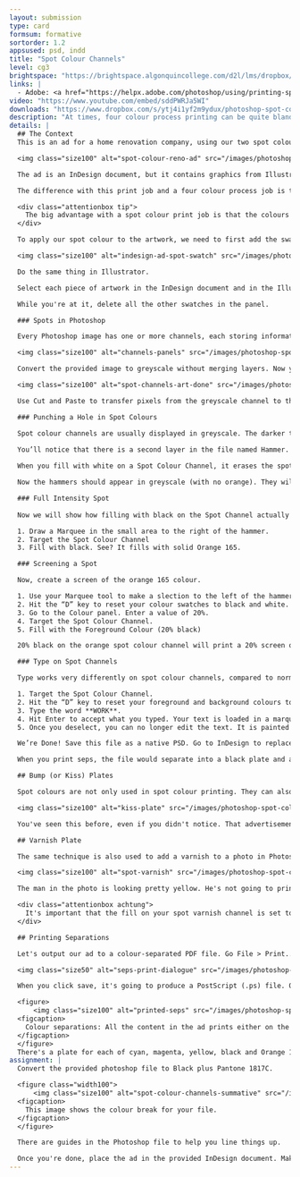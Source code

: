 ```yaml
---
layout: submission
type: card
formsum: formative
sortorder: 1.2
appsused: psd, indd
title: "Spot Colour Channels"
level: cg3
brightspace: "https://brightspace.algonquincollege.com/d2l/lms/dropbox/user/folder_submit_files.d2l?db=86418&grpid=0&isprv=0&bp=0&ou=92653"
links: |
  - Adobe: <a href="https://helpx.adobe.com/photoshop/using/printing-spot-colors.html" target="_blank" title="Spot Colour Channels">Spot Colour Channels</a>
video: "https://www.youtube.com/embed/sddPWRJa5WI"
downloads: "https://www.dropbox.com/s/ytj4i1yf2m9ydux/photoshop-spot-colour-channels.zip?dl=1"
description: "At times, four colour process printing can be quite bland. There are times when you want a more crafted printed piece with more accurate colours and more punch. This is where spot colour printing can come to the rescue."
details: |
  ## The Context
  This is an ad for a home renovation company, using our two spot colours. Every element in this ad is either black or in Pantone 165. The first frame shows the black content of the ad in InDesign. The second is all the orange 165 content. The third plate shows the colour composite.

  <img class="size100" alt="spot-colour-reno-ad" src="/images/photoshop-spot-colour-channels/spot-colour-reno-ad.jpg">

  The ad is an InDesign document, but it contains graphics from Illustrator (the logo) and Photoshop (the photo). No matter which application produced the artwork, it needs to be either in black or in our spot colour.

  The difference with this print job and a four colour process job is that only two printing plates are produced rather than four. Less ink is used. It's run on a smaller, two-colour press. A job like this could be given to a small printer who possibly charges less than a large operation.

  <div class="attentionbox tip">
    The big advantage with a spot colour print job is that the colours reproduce way more accurately. They can also be more intense.
  </div>

  To apply our spot colour to the artwork, we need to first add the swatches in the Swatches panel in both InDesign and in Illustrator. The process is different in Photoshop. In the InDesign document, go to your Swatches panel menu. Choose New Swatch....

  <img class="size100" alt="indesign-ad-spot-swatch" src="/images/photoshop-spot-colour-channels/indesign-ad-spot-swatch.jpg">

  Do the same thing in Illustrator.

  Select each piece of artwork in the InDesign document and in the Illustrator document. Apply the approriate spot colour to each. What's orange needs to be in Pantone 165 C. What's black needs to be in the regular black swatch you have in your Swatches panel.

  While you're at it, delete all the other swatches in the panel.

  ### Spots in Photoshop

  Every Photoshop image has one or more channels, each storing information about colour elements in the image. The number of default colour channels in an image depends on its colour mode. For example, a CMYK image has four channels, one each for cyan, magenta, yellow, and black information. Think of a channel as analogous to a plate in the printing process, with a separate plate applying each layer of colour. Spot colour channels are used to add spot colour plates for printing.

  <img class="size100" alt="channels-panels" src="/images/photoshop-spot-colour-channels/channels-panels.jpg">

  Convert the provided image to greyscale without merging layers. Now you can add a new spot colour channel with Pantone 165 C. 

  <img class="size100" alt="spot-channels-art-done" src="/images/photoshop-spot-colour-channels/spot-channels-art-done.jpg">

  Use Cut and Paste to transfer pixels from the greyscale channel to the orange channel. Turn off all but the background layer's visibility. Hit the D key to set your swatches to the default black and white. Select, then cut and paste it onto our new orange channel.

  ### Punching a Hole in Spot Colours

  Spot colour channels are usually displayed in greyscale. The darker the content, the more intense the application of the spot colour.
  
  You’ll notice that there is a second layer in the file named Hammer. Turn on its visibility. Notice that the hammers are covered with orange. To reveal the hammers, simply draw a marquee which covers the hammers. Target the Pantone 165 C channel. Fill with white.

  When you fill with white on a Spot Colour Channel, it erases the spot colour in the canvas.

  Now the hammers should appear in greyscale (with no orange). They will print on the black plate when colour separated.

  ### Full Intensity Spot
  
  Now we will show how filling with black on the Spot Channel actually applies 100% of the Spot Colour in the canvas.

  1. Draw a Marquee in the small area to the right of the hammer.
  2. Target the Spot Colour Channel
  3. Fill with black. See? It fills with solid Orange 165.

  ### Screening a Spot

  Now, create a screen of the orange 165 colour.

  1. Use your Marquee tool to make a slection to the left of the hammer.
  2. Hit the “D” key to reset your colour swatches to black and white.
  3. Go to the Colour panel. Enter a value of 20%.
  4. Target the Spot Colour Channel.
  5. Fill with the Foreground Colour (20% black)

  20% black on the orange spot colour channel will print a 20% screen of Pantone 165 C.

  ### Type on Spot Channels

  Type works very differently on spot colour channels, compared to normal type in Photoshop. To start with, it is not vector data. These means that it is way less editable. It also means that there are no font file dependancies with such a file. Let’s try.

  1. Target the Spot Colour Channel.
  2. Hit the “D” key to reset your foreground and background colours to black and white.
  3. Type the word **WORK**.
  4. Hit Enter to accept what you typed. Your text is loaded in a marquee which you can move around while the Marquee tool is active.
  5. Once you deselect, you can no longer edit the text. It is painted in Pantone 165.

  We’re Done! Save this file as a native PSD. Go to InDesign to replace the linked CMYK file with the 2 colour file. You can check your colour break using the Separations Preview panel. Go <span class="command">Window > Output > Separations Preview</span>. Turn off the visibility of all but the black and orange plates. Your ad content should all still be showing on screen.

  When you print seps, the file would separate into a black plate and a Pantone 165 plate.

  ## Bump (or Kiss) Plates

  Spot colours are not only used in spot colour printing. They can also be used to augment a four colour process print job.

  <img class="size100" alt="kiss-plate" src="/images/photoshop-spot-colour-channels/kiss-plate.jpg">

  You've seen this before, even if you didn't notice. That advertisement for makeup where the lipstick on the model looks more intense than the rest of the inks in the ad. They've likely printed the whole ad in CMYK, then they printed a spot colour only on her lips.

  ## Varnish Plate

  The same technique is also used to add a varnish to a photo in Photoshop. Add a spot colour (of any colour), then name it Varnish. This will produce another plate at the printer's with which they will print the spot varnish over only those areas of the image.

  <img class="size100" alt="spot-varnish" src="/images/photoshop-spot-colour-channels/spot-varnish.jpg">

  The man in the photo is looking pretty yellow. He's not going to print that way. That's our spot colour plate we created to contain the coverage for the spot varnish. The varnish will be applied where the black coverage is in the photo on the right.

  <div class="attentionbox achtung">
    It's important that the fill on your spot varnish channel is set to 100% black. We don't screen varnishes.
  </div>

  ## Printing Separations

  Let's output our ad to a colour-separated PDF file. Go File > Print...

  <img class="size50" alt="seps-print-dialogue" src="/images/photoshop-spot-colour-channels/seps-print-dialogue.jpg">

  When you click save, it's going to produce a PostScript (.ps) file. Open it with Preview.app. You'll see that you have 5 pages. Save it as a PDF file in your project folder.

  <figure>
      <img class="size100" alt="printed-seps" src="/images/photoshop-spot-colour-channels/printed-seps.jpg">
  <figcaption>
    Colour separations: All the content in the ad prints either on the black or the orange plate.
  </figcaption>
  </figure>
  There's a plate for each of cyan, magenta, yellow, black and Orange 165 C. The first three should have no content on them. When I have a spot colour job, I actually print these on paper. I write on the pages Doesn't Print and Prints 165C. There will be no excuses if something goes arwry at the printer's. You've covered your bases.
assignment: |
  Convert the provided photoshop file to Black plus Pantone 1817C.

  <figure class="width100">
      <img class="size100" alt="spot-colour-channels-summative" src="/images/photoshop-spot-colour-channels/spot-colour-channels-summative.jpg">
  <figcaption>
    This image shows the colour break for your file.
  </figcaption>
  </figure>

  There are guides in the Photoshop file to help you line things up.

  Once you're done, place the ad in the provided InDesign document. Make sure to check the Separations Preview panel to make sure the colour break is correct.
---
```

